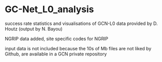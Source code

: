 # GC-Net_L0_analysis
success rate statistics and visualisations of GCN-L0 data provided by D. Houtz (output by N. Bayou)

NGRIP data added, site specific codes for NGRIP

input data is not included because the 10s of Mb files are not liked by Github, are available in a GCN private repository
